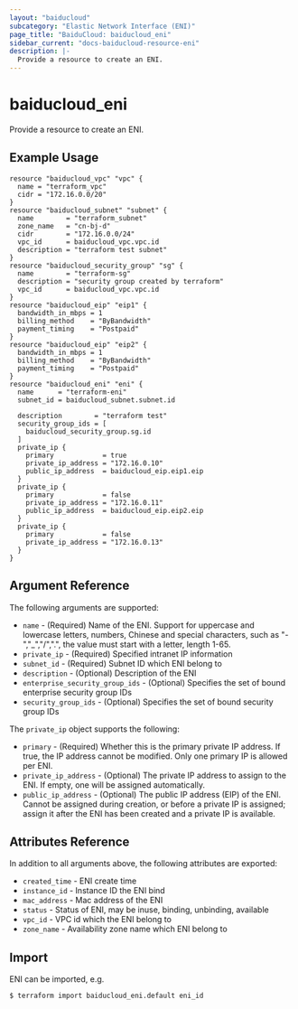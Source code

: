 ```yaml
---
layout: "baiducloud"
subcategory: "Elastic Network Interface (ENI)"
page_title: "BaiduCloud: baiducloud_eni"
sidebar_current: "docs-baiducloud-resource-eni"
description: |-
  Provide a resource to create an ENI.
---
```


# baiducloud_eni

Provide a resource to create an ENI.

## Example Usage

```hcl
resource "baiducloud_vpc" "vpc" {
  name = "terraform_vpc"
  cidr = "172.16.0.0/20"
}
resource "baiducloud_subnet" "subnet" {
  name        = "terraform_subnet"
  zone_name   = "cn-bj-d"
  cidr        = "172.16.0.0/24"
  vpc_id      = baiducloud_vpc.vpc.id
  description = "terraform test subnet"
}
resource "baiducloud_security_group" "sg" {
  name        = "terraform-sg"
  description = "security group created by terraform"
  vpc_id      = baiducloud_vpc.vpc.id
}
resource "baiducloud_eip" "eip1" {
  bandwidth_in_mbps = 1
  billing_method    = "ByBandwidth"
  payment_timing    = "Postpaid"
}
resource "baiducloud_eip" "eip2" {
  bandwidth_in_mbps = 1
  billing_method    = "ByBandwidth"
  payment_timing    = "Postpaid"
}
resource "baiducloud_eni" "eni" {
  name      = "terraform-eni"
  subnet_id = baiducloud_subnet.subnet.id

  description        = "terraform test"
  security_group_ids = [
    baiducloud_security_group.sg.id
  ]
  private_ip {
    primary            = true
    private_ip_address = "172.16.0.10"
    public_ip_address  = baiducloud_eip.eip1.eip
  }
  private_ip {
    primary            = false
    private_ip_address = "172.16.0.11"
    public_ip_address  = baiducloud_eip.eip2.eip
  }
  private_ip {
    primary            = false
    private_ip_address = "172.16.0.13"
  }
}
```

## Argument Reference

The following arguments are supported:

* `name` - (Required) Name of the ENI. Support for uppercase and lowercase letters, numbers, Chinese and special characters, such as "-","_","/",".", the value must start with a letter, length 1-65.
* `private_ip` - (Required) Specified intranet IP information
* `subnet_id` - (Required) Subnet ID which ENI belong to
* `description` - (Optional) Description of the ENI
* `enterprise_security_group_ids` - (Optional) Specifies the set of bound enterprise security group IDs
* `security_group_ids` - (Optional) Specifies the set of bound security group IDs

The `private_ip` object supports the following:

* `primary` - (Required) Whether this is the primary private IP address. If true, the IP address cannot be modified. Only one primary IP is allowed per ENI.
* `private_ip_address` - (Optional) The private IP address to assign to the ENI. If empty, one will be assigned automatically.
* `public_ip_address` - (Optional) The public IP address (EIP) of the ENI. Cannot be assigned during creation, or before a private IP is assigned; assign it after the ENI has been created and a private IP is available.

## Attributes Reference

In addition to all arguments above, the following attributes are exported:

* `created_time` - ENI create time
* `instance_id` - Instance ID the ENI bind
* `mac_address` - Mac address of the ENI
* `status` - Status of ENI, may be inuse, binding, unbinding, available
* `vpc_id` - VPC id which the ENI belong to
* `zone_name` - Availability zone name which ENI belong to


## Import

ENI can be imported, e.g.

```hcl
$ terraform import baiducloud_eni.default eni_id
```

